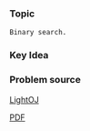 
### Topic

    Binary search.


### Key Idea



### Problem source

[LightOJ](http://lightoj.com/volume_showproblem.php?problem=1100)

[PDF](http://lightoj.com/volume_showproblem.php?problem=1100&language=english&type=pdf)

